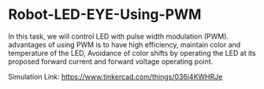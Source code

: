 # Robot-LED-EYE-Using-PWM
In this task, we will control LED with pulse width modulation (PWM). advantages of using PWM is to have high efficiency, maintain color and temperature of the LED, Avoidance of color shifts by operating the LED at its proposed forward current and forward voltage operating point.

Simulation Link:  https://www.tinkercad.com/things/036i4KWHRJe 
